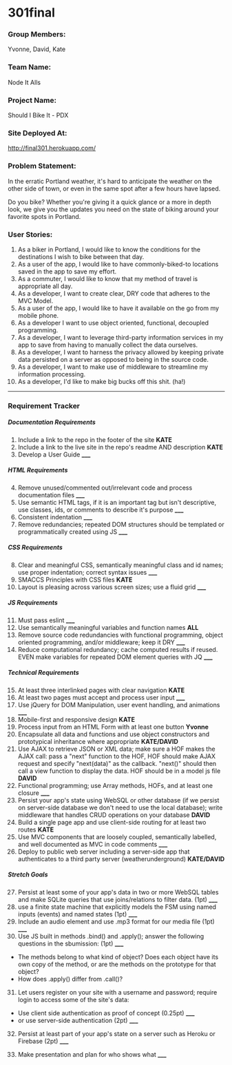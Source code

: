 # 301final

### Group Members:
Yvonne, David, Kate

### Team Name:
Node It Alls

### Project Name:
Should I Bike It - PDX

### Site Deployed At:
http://final301.herokuapp.com/

### Problem Statement:
In the erratic Portland weather, it's hard to anticipate the weather on the other side of town, or even in the same spot after a few hours have lapsed.

Do you bike? Whether you're giving it a quick glance or a more in depth look, we give you the updates you need on the state of biking around your favorite spots in Portland.

### User Stories:
1. As a biker in Portland, I would like to know the conditions for the destinations I wish to bike between that day.
2. As a user of the app, I would like to have commonly-biked-to locations saved in the app to save my effort.
3. As a commuter, I would like to know that my method of travel is appropriate all day.
4. As a developer, I want to create clear, DRY code that adheres to the MVC Model.
5. As a user of the app, I would like to have it available on the go from my mobile phone.
6. As a developer I want to use object oriented, functional, decoupled programming.
7. As a developer, I want to leverage third-party information services in my app to save from having to manually collect the data ourselves.
8. As a developer, I want to harness the privacy allowed by keeping private data persisted on a server as opposed to being in the source code.
9. As a developer, I want to make use of middleware to streamline my information processing.
10. As a developer, I'd like to make big bucks off this shit. (ha!)

---

### Requirement Tracker

##### Documentation Requirements
1. Include a link to the repo in the footer of the site **KATE**
2. Include a link to the live site in the repo's readme AND description **KATE**
3. Develop a User Guide **___**

##### HTML Requirements
4. Remove unused/commented out/irrelevant code and process documentation files **___**
5. Use semantic HTML tags, if it is an important tag but isn't descriptive, use classes, ids, or comments to describe it's purpose **___**
6. Consistent indentation **___**
7. Remove redundancies; repeated DOM structures should be templated or programmatically created using JS **___**

##### CSS Requirements
8. Clear and meaningful CSS, semantically meaningful class and id names; use proper indentation; correct syntax issues **___**
9. SMACCS Principles with CSS files **KATE**
10. Layout is pleasing across various screen sizes; use a fluid grid **___**

##### JS Requirements
11. Must pass eslint **___**
12. Use semantically meaningful variables and function names **ALL**
13. Remove source code redundancies with functional programming, object oriented programming, and/or middleware; keep it DRY **___**
14. Reduce computational redundancy; cache computed results if reused. EVEN make variables for repeated DOM element queries with JQ **___**

##### Technical Requirements
15. At least three interlinked pages with clear navigation **KATE**
16. At least two pages must accept and process user input **___**
17. Use jQuery for DOM Manipulation, user event handling, and animations **___**
18. Mobile-first and responsive design **KATE**
19. Process input from an HTML Form with at least one button **Yvonne**
20. Encapsulate all data and functions and use object constructors and prototypical inheritance where appropriate **KATE/DAVID**
21. Use AJAX to retrieve JSON or XML data; make sure a HOF makes the AJAX call: pass a "next" function to the HOF, HOF should make AJAX request and specify "next(data)" as the callback. "next()" should then call a view function to display the data. HOF should be in a model js file **DAVID**
22. Functional programming; use Array methods, HOFs, and at least one closure **___**
23. Persist your app's state using WebSQL or other database (if we persist on server-side database we don't need to use the local database); write middleware that handles CRUD operations on your database **DAVID**
24. Build a single page app and use client-side routing for at least two routes **KATE**
25. Use MVC components that are loosely coupled, semantically labelled, and well documented as MVC in code comments **___**
26. Deploy to public web server including a server-side app that authenticates to a third party server (weatherunderground) **KATE/DAVID**

##### Stretch Goals
27. Persist at least some of your app's data in two or more WebSQL tables and make SQLite queries that use joins/relations to filter data.
 (1pt) **___**
28. use a finite state machine that explicitly models the FSM using named inputs (events) and named states (1pt) **___**
29. Include an audio element and use .mp3 format for our media file (1pt) **___**
30. Use JS built in methods .bind() and .apply(); answer the following questions in the sbumission: (1pt) **___**
  - The methods belong to what kind of object? Does each object have its own copy of the method, or are the methods on the prototype for that object?
  - How does .apply() differ from .call()?
31. Let users register on your site with a username and password; require login to access some of the site's data:
  - Use client side authentication as proof of concept (0.25pt) **___**
  - or use server-side authentication (2pt) **___**
32. Persist at least part of your app's state on a server such as Heroku or Firebase (2pt) **___**

33. Make presentation and plan for who shows what **___**
